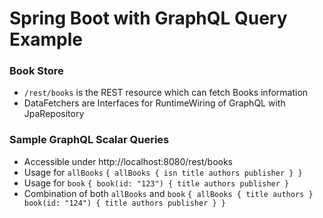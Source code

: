 # Spring Boot with GraphQL Query Example

### Book Store

* `/rest/books` is the REST resource which can fetch Books information
* DataFetchers are Interfaces for RuntimeWiring of GraphQL with JpaRepository

### Sample GraphQL Scalar Queries

* Accessible under http://localhost:8080/rest/books
* Usage for `allBooks` `{ allBooks { isn title authors publisher } }`
* Usage for `book` `{ book(id: "123") { title authors publisher }`
* Combination of both `allBooks` and `book` `{ allBooks { title authors } book(id: "124") { title authors publisher } }`
